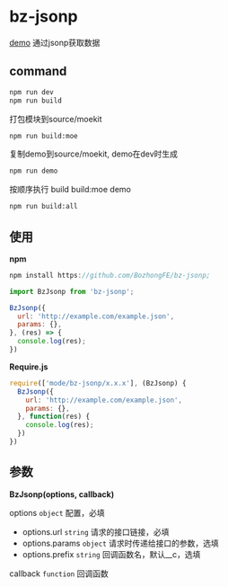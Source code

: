 # bz-jsonp
[demo](https://bozhongfe.github.io/bz-jsonp/dist/demo) 通过jsonp获取数据

## command

``` bash
npm run dev
npm run build 
```
打包模块到source/moekit
```bash
npm run build:moe
```
复制demo到source/moekit, demo在dev时生成
```bash
npm run demo 
```
按顺序执行 build build:moe demo
```bash
npm run build:all 
```

## 使用

**npm**
```js
npm install https://github.com/BozhongFE/bz-jsonp;

import BzJsonp from 'bz-jsonp';

BzJsonp({
  url: 'http://example.com/example.json',
  params: {},
}, (res) => {
  console.log(res);
})
```

**Require.js**
```js
require(['mode/bz-jsonp/x.x.x'], (BzJsonp) {
  BzJsonp({
    url: 'http://example.com/example.json',
    params: {},
  }, function(res) {
    console.log(res);
  })
})
```

## 参数

**BzJsonp(options, callback)**

options   `object`    配置，必填

* options.url `string` 请求的接口链接，必填
* options.params `object` 请求时传递给接口的参数，选填
* options.prefix `string` 回调函数名，默认__c，选填

callback  `function`  回调函数